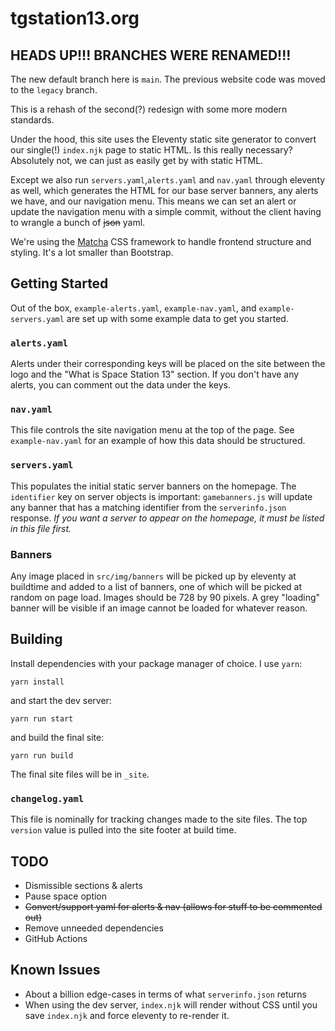 # tgstation13.org

## HEADS UP!!! BRANCHES WERE RENAMED!!!
The new default branch here is `main`. The previous website code was moved to the `legacy` branch.

This is a rehash of the second(?) redesign with some more modern standards.

Under the hood, this site uses the Eleventy static site generator to convert our single(!) `index.njk` page to static HTML. Is this really necessary? Absolutely not, we can just as easily get by with static HTML.

Except we also run `servers.yaml`,`alerts.yaml` and `nav.yaml` through eleventy as well, which generates the HTML for our base server banners, any alerts we have, and our navigation menu. This means we can set an alert or update the navigation menu with a simple commit, without the client having to wrangle a bunch of ~~json~~ yaml.

We're using the [Matcha](https://matcha.mizu.sh) CSS framework to handle frontend structure and styling. It's a lot smaller than Bootstrap.

## Getting Started

Out of the box, `example-alerts.yaml`, `example-nav.yaml`, and `example-servers.yaml` are set up with some example data to get you started.

### `alerts.yaml`
Alerts under their corresponding keys will be placed on the site between the logo and the "What is Space Station 13" section. If you don't have any alerts, you can comment out the data under the keys.

### `nav.yaml`
This file controls the site navigation menu at the top of the page. See `example-nav.yaml` for an example of how this data should be structured.

### `servers.yaml`
This populates the initial static server banners on the homepage. The `identifier` key on server objects is important: `gamebanners.js` will update any banner that has a matching identifier from the `serverinfo.json` response. _If you want a server to appear on the homepage, it must be listed in this file first._

### Banners 
Any image placed in `src/img/banners` will be picked up by eleventy at buildtime and added to a list of banners, one of which will be picked at random on page load. Images should be 728 by 90 pixels. A grey "loading" banner will be visible if an image cannot be loaded for whatever reason.

## Building

Install dependencies with your package manager of choice. I use `yarn`: 

```shell
yarn install
```

and start the dev server: 

```shell
yarn run start
```

and build the final site:

```shell
yarn run build
```

The final site files will be in `_site`.

### `changelog.yaml`
This file is nominally for tracking changes made to the site files. The top `version` value is pulled into the site footer at build time.

## TODO
- Dismissible sections & alerts 
- Pause space option
- ~~Convert/support yaml for alerts & nav (allows for stuff to be commented out)~~
- Remove unneeded dependencies
- GitHub Actions

## Known Issues
- About a billion edge-cases in terms of what `serverinfo.json` returns
- When using the dev server, `index.njk` will render without CSS until you save `index.njk` and force eleventy to re-render it.